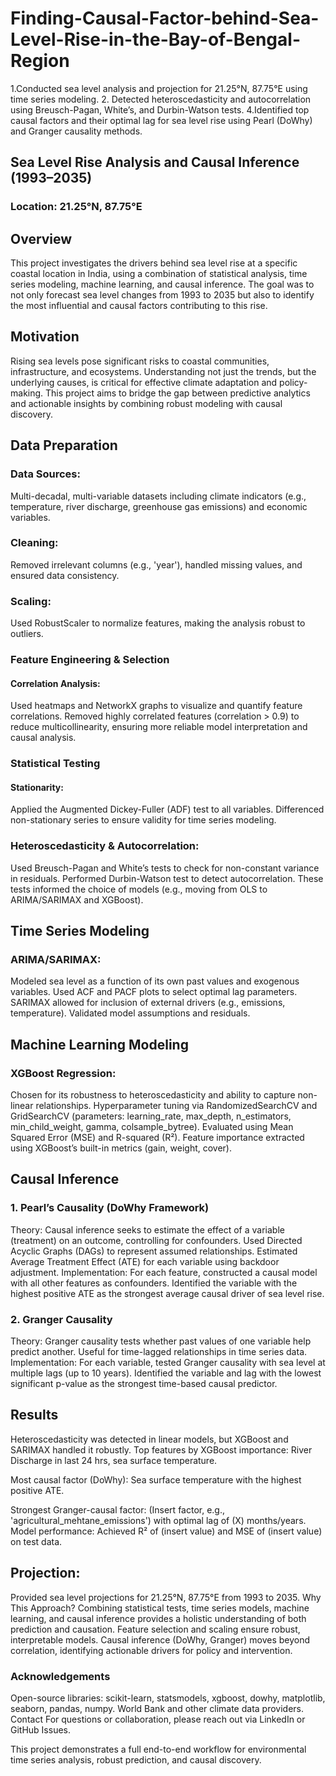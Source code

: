 # Finding-Causal-Factor-behind-Sea-Level-Rise-in-the-Bay-of-Bengal-Region
1.Conducted sea level analysis and projection for 21.25°N, 87.75°E using time series modeling. 2. Detected heteroscedasticity and autocorrelation using Breusch-Pagan, White’s, and Durbin-Watson tests. 4.Identified top causal factors and their optimal lag for sea level rise using Pearl (DoWhy) and Granger causality methods.


## Sea Level Rise Analysis and Causal Inference (1993–2035)
### Location: 21.25°N, 87.75°E

## Overview
This project investigates the drivers behind sea level rise at a specific coastal location in India, using a combination of statistical analysis, time series modeling, machine learning, and causal inference. The goal was to not only forecast sea level changes from 1993 to 2035 but also to identify the most influential and causal factors contributing to this rise.

## Motivation
Rising sea levels pose significant risks to coastal communities, infrastructure, and ecosystems. Understanding not just the trends, but the underlying causes, is critical for effective climate adaptation and policy-making. This project aims to bridge the gap between predictive analytics and actionable insights by combining robust modeling with causal discovery.

## Data Preparation

### Data Sources:
Multi-decadal, multi-variable datasets including climate indicators (e.g., temperature, river discharge, greenhouse gas emissions) and economic variables.
### Cleaning:
Removed irrelevant columns (e.g., 'year'), handled missing values, and ensured data consistency.
### Scaling:
Used RobustScaler to normalize features, making the analysis robust to outliers.
### Feature Engineering & Selection
#### Correlation Analysis:
Used heatmaps and NetworkX graphs to visualize and quantify feature correlations.
Removed highly correlated features (correlation > 0.9) to reduce multicollinearity, ensuring more reliable model interpretation and causal analysis.
### Statistical Testing
#### Stationarity:
Applied the Augmented Dickey-Fuller (ADF) test to all variables.
Differenced non-stationary series to ensure validity for time series modeling.
### Heteroscedasticity & Autocorrelation:
Used Breusch-Pagan and White’s tests to check for non-constant variance in residuals.
Performed Durbin-Watson test to detect autocorrelation.
These tests informed the choice of models (e.g., moving from OLS to ARIMA/SARIMAX and XGBoost).

## Time Series Modeling
### ARIMA/SARIMAX:
Modeled sea level as a function of its own past values and exogenous variables.
Used ACF and PACF plots to select optimal lag parameters.
SARIMAX allowed for inclusion of external drivers (e.g., emissions, temperature).
Validated model assumptions and residuals.

## Machine Learning Modeling
### XGBoost Regression:
Chosen for its robustness to heteroscedasticity and ability to capture non-linear relationships.
Hyperparameter tuning via RandomizedSearchCV and GridSearchCV (parameters: learning_rate, max_depth, n_estimators, min_child_weight, gamma, colsample_bytree).
Evaluated using Mean Squared Error (MSE) and R-squared (R²).
Feature importance extracted using XGBoost’s built-in metrics (gain, weight, cover).

## Causal Inference
### 1. Pearl’s Causality (DoWhy Framework)
Theory:
Causal inference seeks to estimate the effect of a variable (treatment) on an outcome, controlling for confounders.
Used Directed Acyclic Graphs (DAGs) to represent assumed relationships.
Estimated Average Treatment Effect (ATE) for each variable using backdoor adjustment.
Implementation:
For each feature, constructed a causal model with all other features as confounders.
Identified the variable with the highest positive ATE as the strongest average causal driver of sea level rise.
### 2. Granger Causality
Theory:
Granger causality tests whether past values of one variable help predict another.
Useful for time-lagged relationships in time series data.
Implementation:
For each variable, tested Granger causality with sea level at multiple lags (up to 10 years).
Identified the variable and lag with the lowest significant p-value as the strongest time-based causal predictor.

## Results
Heteroscedasticity was detected in linear models, but XGBoost and SARIMAX handled it robustly.
Top features by XGBoost importance: River Discharge in last 24 hrs, sea surface temperature.

Most causal factor (DoWhy):
Sea surface temperature with the highest positive ATE.


Strongest Granger-causal factor:
(Insert factor, e.g., 'agricultural_mehtane_emissions') with optimal lag of (X) months/years.
Model performance:
Achieved R² of (insert value) and MSE of (insert value) on test data.

## Projection:
Provided sea level projections for 21.25°N, 87.75°E from 1993 to 2035.
Why This Approach?
Combining statistical tests, time series models, machine learning, and causal inference provides a holistic understanding of both prediction and causation.
Feature selection and scaling ensure robust, interpretable models.
Causal inference (DoWhy, Granger) moves beyond correlation, identifying actionable drivers for policy and intervention.

### Acknowledgements
Open-source libraries: scikit-learn, statsmodels, xgboost, dowhy, matplotlib, seaborn, pandas, numpy.
World Bank and other climate data providers.
Contact
For questions or collaboration, please reach out via LinkedIn or GitHub Issues.

This project demonstrates a full end-to-end workflow for environmental time series analysis, robust prediction, and causal discovery.
